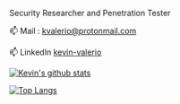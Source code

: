 Security Researcher and Penetration Tester


📫 Mail : [kvalerio@protonmail.com](mailto:kvalerio@protonmail.com) 

📫 LinkedIn [kevin-valerio](https://www.linkedin.com/in/kevin-valerio/)

[![Kevin's github stats](https://github-readme-stats.vercel.app/api?username=kevin-valerio&theme=calm&show_icons=true)](https://github.com/anuraghazra/github-readme-stats)


[![Top Langs](https://github-readme-stats.vercel.app/api/top-langs/?username=kevin-valerio&layout=compact&theme=calm&show_icons=true)](https://github.com/anuraghazra/github-readme-stats)

